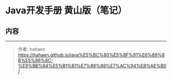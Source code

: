# Java开发手册 黄山版（笔记）

## 内容

---

> 作者: hahaen  
> https://hahaen.github.io/java%E5%BC%80%E5%8F%91%E6%89%8B%E5%86%8C-%E9%BB%84%E5%B1%B1%E7%89%88%E7%AC%94%E8%AE%B0/

